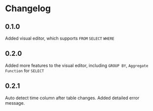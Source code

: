 # Changelog

## 0.1.0 

Added visual editor, which supports `FROM` `SELECT` `WHERE`

## 0.2.0

Added more features to the visual editor, including `GROUP BY`, `Aggregate Function` for `SELECT`

## 0.2.1

Auto detect time column after table changes.
Added detailed error message.